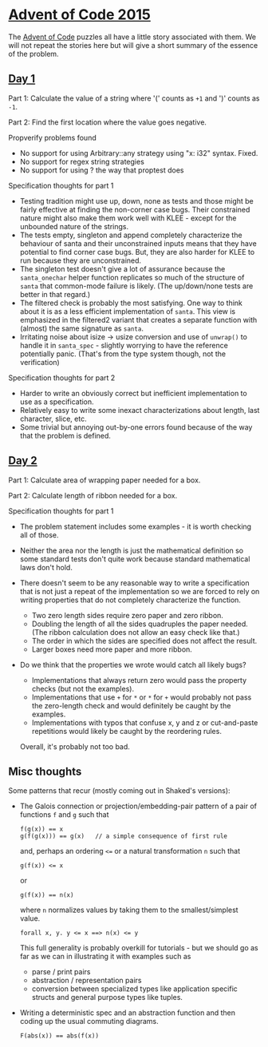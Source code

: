 # [Advent of Code 2015](https://adventofcode.com/2015)

The [Advent of Code](https://adventofcode.com) puzzles all have a little
story associated with them. We will not repeat the stories here but will give
a short summary of the essence of the problem.

## [Day 1](https://adventofcode.com/2015/day/1)

Part 1: Calculate the value of a string where '(' counts as `+1` and ')' counts as `-1`.

Part 2: Find the first location where the value goes negative.

Propverify problems found

- No support for using Arbitrary::any strategy using "x: i32" syntax. Fixed.
- No support for regex string strategies
- No support for using ? the way that proptest does

Specification thoughts for part 1

- Testing tradition might use up, down, none as tests and those might be fairly
  effective at finding the non-corner case bugs.
  Their constrained nature might also make them work well with KLEE - except for
  the unbounded nature of the strings.
- The tests empty, singleton and append completely characterize the behaviour of
  santa and their unconstrained inputs means that they have potential to find
  corner case bugs.
  But, they are also harder for KLEE to run because they are unconstrained.
- The singleton test doesn't give a lot of assurance because the `santa_onechar`
  helper function replicates so much of the structure of `santa` that
  common-mode failure is likely. (The up/down/none tests are better in that
  regard.)
- The filtered check is probably the most satisfying.
  One way to think about it  is as a less efficient
  implementation of `santa`.
  This view is emphasized in the filtered2 variant that creates a separate
  function with (almost) the same signature as `santa`.
- Irritating noise about isize -> usize conversion and use of `unwrap()`
  to handle it in `santa_spec` - slightly worrying to have the reference
  potentially panic.
  (That's from the type system though, not the verification)


Specification thoughts for part 2

- Harder to write an obviously correct but inefficient implementation to use as a specification.
- Relatively easy to write some inexact characterizations about length,
  last character, slice, etc.
- Some trivial but annoying out-by-one errors found because of the way that the
  problem is defined.

## [Day 2](https://adventofcode.com/2015/day/2)

Part 1: Calculate area of wrapping paper needed for a box.

Part 2: Calculate length of ribbon needed for a box.

Specification thoughts for part 1

- The problem statement includes some examples - it is worth checking all of
  those.
- Neither the area nor the length is just the mathematical definition so some
  standard tests don't quite work because standard mathematical laws don't hold.
- There doesn't seem to be any reasonable way to write a specification that is
  not just a repeat of the implementation so we are forced to rely on
  writing properties that do not completely characterize the function.

  - Two zero length sides require zero paper and zero ribbon.
  - Doubling the length of all the sides quadruples the paper needed.
    (The ribbon calculation does not allow an easy check like that.)
  - The order in which the sides are specified does not affect the result.
  - Larger boxes need more paper and more ribbon.

- Do we think that the properties we wrote would catch all likely bugs?

  - Implementations that always return zero would pass the property checks
    (but not the examples).
  - Implementations that use `+` for `*` or `*` for `+` would probably
    not pass the zero-length check and would definitely be caught by
    the examples.
  - Implementations with typos that confuse x, y and z or cut-and-paste
    repetitions would likely be caught by the reordering rules.

  Overall, it's probably not too bad.

## Misc thoughts

Some patterns that recur (mostly coming out in Shaked's versions):

- The Galois connection or projection/embedding-pair pattern
  of a pair of functions `f` and `g` such that

      f(g(x)) == x
      g(f(g(x))) == g(x)   // a simple consequence of first rule

  and, perhaps an ordering `<=` or a natural transformation `n`
  such that

      g(f(x)) <= x

  or

      g(f(x)) == n(x)

  where `n` normalizes values by taking them to the smallest/simplest
  value.

      forall x, y. y <= x ==> n(x) <= y

  This full generality is probably overkill for tutorials - but we
  should go as far as we can in illustrating it with examples such as

  - parse / print pairs
  - abstraction / representation pairs
  - conversion between specialized types like application specific
    structs and general purpose types like tuples.

- Writing a deterministic spec and an abstraction function and
  then coding up the usual commuting diagrams.

      F(abs(x)) == abs(f(x))


